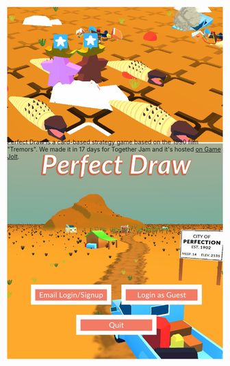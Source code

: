 [_metadata_:template]: - "project"
[_metadata_:title]: - "Perfect Draw"
[_metadata_:summary]: - "A card-based strategy game based on Tremors (1990)"
[_metadata_:tags]: - "code,gamedev,C#,Unity"
[_metadata_:image]: - "perfect-draw.avif"
[_metadata_:date]: - "2022-07-03"

<div style="height:293px;" class="project-image-container">
    <img class="project-image" src="/images/perfect-draw-1.png">
    <picture>
        <source srcset="/images/perfect-draw.avif" type="image/avif" />
        <img class="project-image" src="/images/perfect-draw.jpg">
    </picture>
</div>

Perfect Draw is a card-based strategy game based on the 1990 film "Tremors".
We made it in 17 days for Together Jam and it's hosted [on Game Jolt](https://gamejolt.com/games/perfect_draw/730210).
